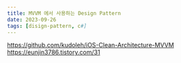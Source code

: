 ```yaml
---
title: MVVM 에서 사용하는 Design Pattern
date: 2023-09-26
tags: [disign-pattern, c#]
---
```



https://github.com/kudoleh/iOS-Clean-Architecture-MVVM
https://eunjin3786.tistory.com/31